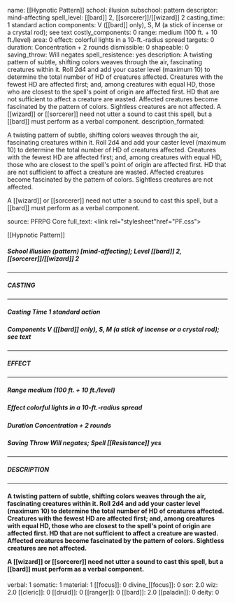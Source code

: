 name: [[Hypnotic Pattern]]
school: illusion
subschool: pattern
descriptor: mind-affecting
spell_level: [[bard]] 2, [[sorcerer]]/[[wizard]] 2
casting_time: 1 standard action
components: V ([[bard]] only), S, M (a stick of incense or a crystal rod); see text
costly_components: 0
range: medium (100 ft. + 10 ft./level)
area: 0
effect: colorful lights in a 10-ft.-radius spread
targets: 0
duration: Concentration + 2 rounds
dismissible: 0
shapeable: 0
saving_throw: Will negates
spell_resistence: yes
description: A twisting pattern of subtle, shifting colors weaves through the air, fascinating creatures within it. Roll 2d4 and add your caster level (maximum 10) to determine the total number of HD of creatures affected. Creatures with the fewest HD are affected first; and, among creatures with equal HD, those who are closest to the spell's point of origin are affected first. HD that are not sufficient to affect a creature are wasted. Affected creatures become fascinated by the pattern of colors. Sightless creatures are not affected.  A [[wizard]] or [[sorcerer]] need not utter a sound to cast this spell, but a [[bard]] must perform as a verbal component.
description_formated: <p>A twisting pattern of subtle, shifting colors weaves through the air, fascinating creatures within it. Roll 2d4 and add your caster level (maximum 10) to determine the total number of HD of creatures affected. Creatures with the fewest HD are affected first; and, among creatures with equal HD, those who are closest to the spell's point of origin are affected first. HD that are not sufficient to affect a creature are wasted. Affected creatures become fascinated by the pattern of colors. Sightless creatures are not affected.</p><p>A [[wizard]] or [[sorcerer]] need not utter a sound to cast this spell, but a [[bard]] must perform as a verbal component.</p>
source: PFRPG Core
full_text: <link rel="stylesheet"href="PF.css"><div class="heading"><p class="alignleft">[[Hypnotic Pattern]]</p><div style="clear: both;"></div></div><div><h5><b>School </b>illusion (pattern) [mind-affecting]; <b>Level </b>[[bard]] 2, [[sorcerer]]/[[wizard]] 2</h5></div><hr/><div><h5><b>CASTING</b></h5></div><hr/><div><h5><b>Casting Time </b>1 standard action</h5><h5><b>Components </b>V ([[bard]] only), S, M (a stick of incense or a crystal rod); see text</h5></div><hr/><div><h5><b>EFFECT</b></h5></div><hr/><div><h5><b>Range </b>medium (100 ft. + 10 ft./level)</h5><h5><b>Effect </b>colorful lights in a 10-ft.-radius spread</h5><h5><b>Duration </b>Concentration + 2 rounds</h5><h5><b>Saving Throw </b>Will negates; <b>Spell [[Resistance]] </b>yes</h5></div><hr/><div><h5><b>DESCRIPTION</b></h5></div><hr/><div><h4><p>A twisting pattern of subtle, shifting colors weaves through the air, fascinating creatures within it. Roll 2d4 and add your caster level (maximum 10) to determine the total number of HD of creatures affected. Creatures with the fewest HD are affected first; and, among creatures with equal HD, those who are closest to the spell's point of origin are affected first. HD that are not sufficient to affect a creature are wasted. Affected creatures become fascinated by the pattern of colors. Sightless creatures are not affected.</p><p>A [[wizard]] or [[sorcerer]] need not utter a sound to cast this spell, but a [[bard]] must perform as a verbal component.</p></h4></div>
verbal: 1
somatic: 1
material: 1
[[focus]]: 0
divine_[[focus]]: 0
sor: 2.0
wiz: 2.0
[[cleric]]: 0
[[druid]]: 0
[[ranger]]: 0
[[bard]]: 2.0
[[paladin]]: 0
deity: 0
